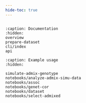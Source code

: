 ```yaml
---
hide-toc: true
---
```


```{include} ../README.md
```

```{toctree}
:caption: Documentation
:hidden:
overview
prepare-dataset
cli/index
api
```

```{toctree}
:caption: Example usage
:hidden:

simulate-admix-genotype
notebooks/analyze-admix-simu-data
notebooks/assoc
notebooks/genet-cor
notebooks/dataset
notebooks/select-admixed
```